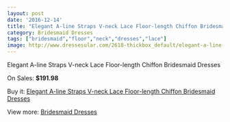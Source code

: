 ```yaml
---
layout: post
date: '2016-12-14'
title: "Elegant A-line Straps V-neck Lace Floor-length Chiffon Bridesmaid Dresses"
category: Bridesmaid Dresses
tags: ["bridesmaid","floor","neck","dresses","lace"]
image: http://www.dressesular.com/2618-thickbox_default/elegant-a-line-straps-v-neck-lace-floor-length-chiffon-bridesmaid-dresses.jpg
---
```

Elegant A-line Straps V-neck Lace Floor-length Chiffon Bridesmaid Dresses

On Sales: **$191.98**
<a href="https://www.dressesular.com/bridesmaid-dresses/982-elegant-a-line-straps-v-neck-lace-floor-length-chiffon-bridesmaid-dresses.html"><amp-img layout="responsive" width="600" height="600" src="//www.dressesular.com/2618-thickbox_default/elegant-a-line-straps-v-neck-lace-floor-length-chiffon-bridesmaid-dresses.jpg" alt="Elegant A-line Straps V-neck Lace Floor-length Chiffon Bridesmaid Dresses 0" /></a>
<a href="https://www.dressesular.com/bridesmaid-dresses/982-elegant-a-line-straps-v-neck-lace-floor-length-chiffon-bridesmaid-dresses.html"><amp-img layout="responsive" width="600" height="600" src="//www.dressesular.com/2621-thickbox_default/elegant-a-line-straps-v-neck-lace-floor-length-chiffon-bridesmaid-dresses.jpg" alt="Elegant A-line Straps V-neck Lace Floor-length Chiffon Bridesmaid Dresses 1" /></a>
<a href="https://www.dressesular.com/bridesmaid-dresses/982-elegant-a-line-straps-v-neck-lace-floor-length-chiffon-bridesmaid-dresses.html"><amp-img layout="responsive" width="600" height="600" src="//www.dressesular.com/2620-thickbox_default/elegant-a-line-straps-v-neck-lace-floor-length-chiffon-bridesmaid-dresses.jpg" alt="Elegant A-line Straps V-neck Lace Floor-length Chiffon Bridesmaid Dresses 2" /></a>
<a href="https://www.dressesular.com/bridesmaid-dresses/982-elegant-a-line-straps-v-neck-lace-floor-length-chiffon-bridesmaid-dresses.html"><amp-img layout="responsive" width="600" height="600" src="//www.dressesular.com/2619-thickbox_default/elegant-a-line-straps-v-neck-lace-floor-length-chiffon-bridesmaid-dresses.jpg" alt="Elegant A-line Straps V-neck Lace Floor-length Chiffon Bridesmaid Dresses 3" /></a>

Buy it: [Elegant A-line Straps V-neck Lace Floor-length Chiffon Bridesmaid Dresses](https://www.dressesular.com/bridesmaid-dresses/982-elegant-a-line-straps-v-neck-lace-floor-length-chiffon-bridesmaid-dresses.html "Elegant A-line Straps V-neck Lace Floor-length Chiffon Bridesmaid Dresses")

View more: [Bridesmaid Dresses](https://www.dressesular.com/4-bridesmaid-dresses "Bridesmaid Dresses")